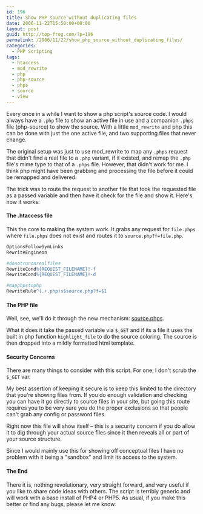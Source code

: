 ```yaml
---
id: 196
title: Show PHP source without duplicating files
date: 2006-11-22T15:50:00+00:00
layout: post
guid: http://top-frog.com/?p=196
permalink: /2006/11/22/show_php_source_without_duplicating_files/
categories:
  - PHP Scripting
tags:
  - htaccess
  - mod_rewrite
  - php
  - php-source
  - phps
  - source
  - view
---
```

Every once in a while I want to show a php script's source code. I would always have a `.php` file to show an active file in use and a companion `.phps` file (php-source) to show the source. With a little `mod_rewrite` and php this can be done with just the one active file, and two supporting files that never change.



The original setup was just to use mod_rewrite to map any `.phps` request that didn't find a real file to a `.php` variant, if it existed, and remap the `.php` file's mime type to that of a `.phps` file. However, that didn't work for me. I think php might have been grabbing and processing the file before it could be remapped and delivered.

The trick was to route the request to another file that took the requested file as a passed variable and then have it check for the file and show it. Here's how it works:

#### The .htaccess file

This the core to making the system work. It grabs any request for `file.phps` where `file.phps` does not exist and routes it to `source.php?f=file.php`.

``` apache
OptionsFollowSymLinks
RewriteEngineon

#donotrunonrealfiles
RewriteCond%{REQUEST_FILENAME}!-f
RewriteCond%{REQUEST_FILENAME}!-d

#mapphpstophp
RewriteRule^(.+.php)s$source.php?f=$1
```

#### The PHP file

Well, see, we'll do it through the new mechanism: [source.phps](/script_src/source.phps).

What it does it take the passed variable via `$_GET` and if its a file it uses the built in php function `highlight_file` to do the source coloring. The source is then dropped into a mildly formatted html template.

#### Security Concerns

There are many things to consider with this script. For one, I don't scrub the `$_GET` var.

My best assertion of keeping it secure is to keep this limited to the directory that you're showing files from. If you do enough validation and checking you can have it go directly to source files in your site, but going this route requires you to be very sure you do the proper exclusions so that people can't grab any config or password files.

Right now this file will show itself – this is a security concern if you do allow it to dig through your actual source files since it then reveals all or part of your source structure.

Since I would mainly use this for showing off conceptual files I have no problem with it being a "sandbox" and limit its access to the system.

#### The End

There it is, nothing revolutionary, very straight forward, and very useful if you like to share code ideas with others. The script is terribly generic and will work with a base install of PHP4 or PHP5. As usual, if you make this better or find any bugs, please let me know.